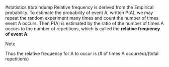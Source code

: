 #statistics #braindump 
Relative frequency is derived from the Empirical probability. To estimate the probability of event A, written P(A), we may repeat the random experiment many times and count the number of times event A occurs. Then P(A) is estimated by the ratio of the number of times A occurs to the number of repetitions, which is called the **relative frequency of event A**.

>[!Note] 
>Thus the relative frequency for A to occur is (# of times A occurred)/(total repetitions)

